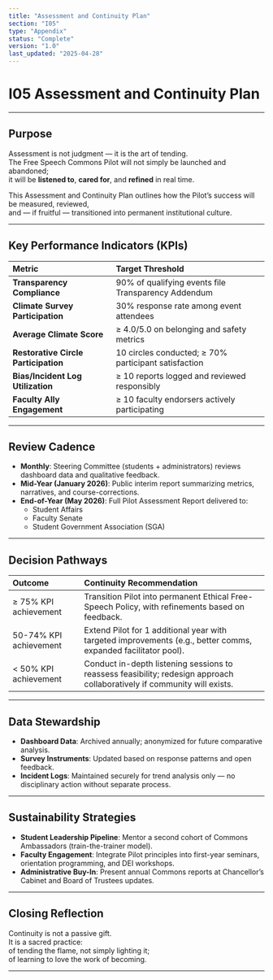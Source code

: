```yaml
---
title: "Assessment and Continuity Plan"
section: "I05"
type: "Appendix"
status: "Complete"
version: "1.0"
last_updated: "2025-04-28"
---
```


# I05 Assessment and Continuity Plan

---

## Purpose

Assessment is not judgment — it is the art of tending.  
The Free Speech Commons Pilot will not simply be launched and abandoned;  
it will be **listened to**, **cared for**, and **refined** in real time.

This Assessment and Continuity Plan outlines how the Pilot’s success will be measured, reviewed,  
and — if fruitful — transitioned into permanent institutional culture.

---

## Key Performance Indicators (KPIs)

| Metric | Target Threshold |
|:-------|:-----------------|
| **Transparency Compliance** | 90% of qualifying events file Transparency Addendum |
| **Climate Survey Participation** | 30% response rate among event attendees |
| **Average Climate Score** | ≥ 4.0/5.0 on belonging and safety metrics |
| **Restorative Circle Participation** | 10 circles conducted; ≥ 70% participant satisfaction |
| **Bias/Incident Log Utilization** | ≥ 10 reports logged and reviewed responsibly |
| **Faculty Ally Engagement** | ≥ 10 faculty endorsers actively participating |

---

## Review Cadence

- **Monthly**: Steering Committee (students + administrators) reviews dashboard data and qualitative feedback.
- **Mid-Year (January 2026)**: Public interim report summarizing metrics, narratives, and course-corrections.
- **End-of-Year (May 2026)**: Full Pilot Assessment Report delivered to:
  - Student Affairs
  - Faculty Senate
  - Student Government Association (SGA)

---

## Decision Pathways

| Outcome | Continuity Recommendation |
|:--------|:---------------------------|
| ≥ 75% KPI achievement | Transition Pilot into permanent Ethical Free-Speech Policy, with refinements based on feedback. |
| 50-74% KPI achievement | Extend Pilot for 1 additional year with targeted improvements (e.g., better comms, expanded facilitator pool). |
| < 50% KPI achievement | Conduct in-depth listening sessions to reassess feasibility; redesign approach collaboratively if community will exists. |

---

## Data Stewardship

- **Dashboard Data**: Archived annually; anonymized for future comparative analysis.
- **Survey Instruments**: Updated based on response patterns and open feedback.
- **Incident Logs**: Maintained securely for trend analysis only — no disciplinary action without separate process.

---

## Sustainability Strategies

- **Student Leadership Pipeline**: Mentor a second cohort of Commons Ambassadors (train-the-trainer model).
- **Faculty Engagement**: Integrate Pilot principles into first-year seminars, orientation programming, and DEI workshops.
- **Administrative Buy-In**: Present annual Commons reports at Chancellor’s Cabinet and Board of Trustees updates.

---

## Closing Reflection

Continuity is not a passive gift.  
It is a sacred practice:  
of tending the flame, not simply lighting it;  
of learning to love the work of becoming.

---
